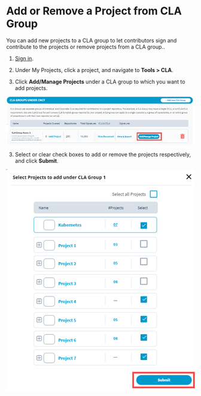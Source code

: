# Add or Remove a Project from CLA Group

You can add new projects to a CLA group to let contributors sign and contribute to the projects or remove projects from a CLA group..

1. [Sign in](sign-in-to-project-control-center.md).

2. Under My Projects, click a project, and navigate to **Tools &gt; CLA**.

2. Click **Add/Manage Projects** under a CLA group to which you want to add projects.

![](../../../.gitbook/assets/add-manage-project%20%281%29.png)

3. Select or clear check boxes to add or remove the projects respectively, and click **Submit**.

![](../../../.gitbook/assets/select-projects%20%281%29.png)

